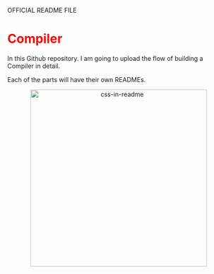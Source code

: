 OFFICIAL README FILE

<h1 style="color:red;">Compiler</h1>

In this Github repository. I am going to upload the flow of building a Compiler in detail.

Each of the parts will have their own READMEs.

<div align="center">
    <img src="example.svg" width="400" height="400" alt="css-in-readme">
</div>
